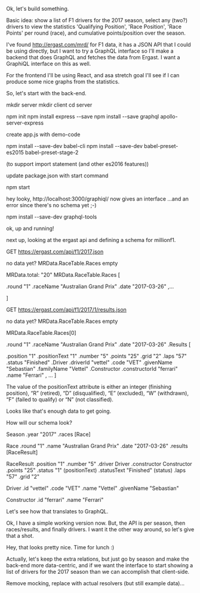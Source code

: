 
Ok, let's build something.

Basic idea: show a list of F1 drivers for the 2017 season, select any (two?) drivers to view the statistics 'Qualifying Position', 'Race Position', 'Race Points' per round (race), and cumulative points/position over the season.

I've found http://ergast.com/mrd/ for F1 data, it has a JSON API that I could be using directly, but I want to try a GraphQL interface so I'll make a backend that does GraphQL and fetches the data from Ergast. I want a GraphiQL interface on this as well.

For the frontend I'll be using React, and asa stretch goal I'll see if I can produce some nice graphs from the statistics.

So, let's start with the back-end.

mkdir server
mkdir client
cd server

npm init
npm install express --save
npm install --save graphql apollo-server-express

create app.js with demo-code

npm install --save-dev babel-cli
npm install --save-dev babel-preset-es2015 babel-preset-stage-2

(to support import statement (and other es2016 features))

update package.json with start command

npm start

hey looky, http://localhost:3000/graphiql/ now gives an interface
...and an error since there's no schema yet ;-)

npm install --save-dev graphql-tools

ok, up and running!

next up, looking at the ergast api and defining a schema for millionf1.

GET https://ergast.com/api/f1/2017.json

no data yet? MRData.RaceTable.Races empty

MRData.total: "20"
MRData.RaceTable.Races [

.round "1"
.raceName "Australian Grand Prix"
.date "2017-03-26"
,...

]

GET https://ergast.com/api/f1/2017/1/results.json

no data yet? MRData.RaceTable.Races empty

MRData.RaceTable.Races[0]

.round "1"
.raceName "Australian Grand Prix"
.date "2017-03-26"
.Results [

.position "1"
.positionText "1"
.number "5"
.points "25"
.grid "2"
.laps "57"
.status "Finished"
.Driver
  .driverId "vettel"
  .code "VET"
  .givenName "Sebastian"
  .familyName "Vettel"
.Constructor
  .constructorId "ferrari"
  .name "Ferrari"
, ...
]

 The value of the positionText attribute is either an integer (finishing position), “R” (retired), “D” (disqualified), “E” (excluded), “W” (withdrawn), “F” (failed to qualify) or “N” (not classified).

Looks like that's enough data to get going.

How will our schema look?

Season
  .year "2017"
  .races [Race]

Race
  .round "1"
  .name "Australian Grand Prix"
  .date "2017-03-26"
  .results [RaceResult]

RaceResult
  .position "1"
  .number "5"
  .driver Driver
  .constructor Constructor
  .points "25"
  .status "1" (positionText)
  .statusText "Finished" (status)
  .laps "57"
  .grid "2"

Driver
  .id "vettel"
  .code "VET"
  .name "Vettel"
  .givenName "Sebastian"

Constructor
  .id "ferrari"
  .name "Ferrari"

Let's see how that translates to GraphQL.

Ok, I have a simple working version now. But, the API is per season, then races/results, and finally drivers. I want it the other way around, so let's give that a shot.

Hey, that looks pretty nice. Time for lunch :)

Actually, let's keep the extra relations, but just go by season and make the back-end more data-centric, and if we want the interface to start showing a list of drivers for the 2017 season than we can accomplish that client-side.

Remove mocking, replace with actual resolvers (but still example data)...

